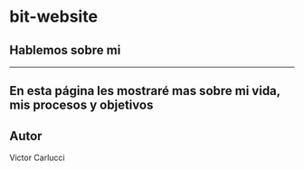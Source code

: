 # bit-website
## Hablemos sobre mi
---
En esta página les mostraré mas sobre mi vida, mis procesos y objetivos
---
## Autor
Victor Carlucci
